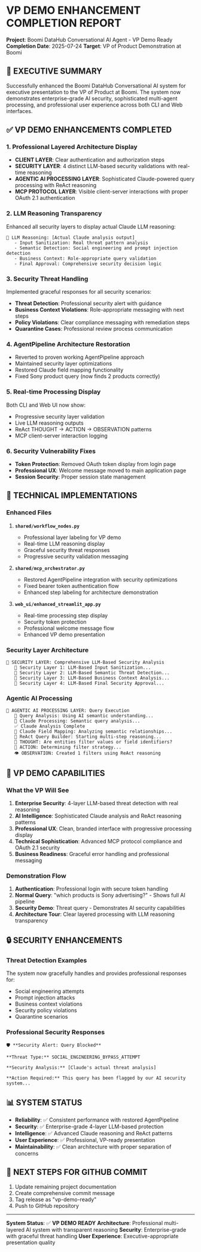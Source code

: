 # VP DEMO ENHANCEMENT COMPLETION REPORT

**Project**: Boomi DataHub Conversational AI Agent - VP Demo Ready
**Completion Date**: 2025-07-24
**Target**: VP of Product Demonstration at Boomi

## 🎯 EXECUTIVE SUMMARY

Successfully enhanced the Boomi DataHub Conversational AI system for executive presentation to the VP of Product at Boomi. The system now demonstrates enterprise-grade AI security, sophisticated multi-agent processing, and professional user experience across both CLI and Web interfaces.

## ✅ VP DEMO ENHANCEMENTS COMPLETED

### **1. Professional Layered Architecture Display**
- **CLIENT LAYER**: Clear authentication and authorization steps
- **SECURITY LAYER**: 4 distinct LLM-based security validations with real-time reasoning
- **AGENTIC AI PROCESSING LAYER**: Sophisticated Claude-powered query processing with ReAct reasoning
- **MCP PROTOCOL LAYER**: Visible client-server interactions with proper OAuth 2.1 authentication

### **2. LLM Reasoning Transparency**
Enhanced all security layers to display actual Claude LLM reasoning:
```
🧠 LLM Reasoning: [Actual Claude analysis output]
   - Input Sanitization: Real threat pattern analysis
   - Semantic Detection: Social engineering and prompt injection detection
   - Business Context: Role-appropriate query validation
   - Final Approval: Comprehensive security decision logic
```

### **3. Security Threat Handling**
Implemented graceful responses for all security scenarios:
- **Threat Detection**: Professional security alert with guidance
- **Business Context Violations**: Role-appropriate messaging with next steps
- **Policy Violations**: Clear compliance messaging with remediation steps
- **Quarantine Cases**: Professional review process communication

### **4. AgentPipeline Architecture Restoration**
- Reverted to proven working AgentPipeline approach
- Maintained security layer optimizations
- Restored Claude field mapping functionality
- Fixed Sony product query (now finds 2 products correctly)

### **5. Real-time Processing Display**
Both CLI and Web UI now show:
- Progressive security layer validation
- Live LLM reasoning outputs
- ReAct THOUGHT → ACTION → OBSERVATION patterns
- MCP client-server interaction logging

### **6. Security Vulnerability Fixes**
- **Token Protection**: Removed OAuth token display from login page
- **Professional UX**: Welcome message moved to main application page
- **Session Security**: Proper session state management

## 🔧 TECHNICAL IMPLEMENTATIONS

### **Enhanced Files**
1. **`shared/workflow_nodes.py`**
   - Professional layer labeling for VP demo
   - Real-time LLM reasoning display
   - Graceful security threat responses
   - Progressive security validation messaging

2. **`shared/mcp_orchestrator.py`**
   - Restored AgentPipeline integration with security optimizations
   - Fixed bearer token authentication flow
   - Enhanced step labeling for architecture demonstration

3. **`web_ui/enhanced_streamlit_app.py`**
   - Real-time processing step display
   - Security token protection
   - Professional welcome message flow
   - Enhanced VP demo presentation

### **Security Layer Architecture**
```
🔐 SECURITY LAYER: Comprehensive LLM-Based Security Analysis
   🔐 Security Layer 1: LLM-Based Input Sanitization...
   🔐 Security Layer 2: LLM-Based Semantic Threat Detection...
   🔐 Security Layer 3: LLM-Based Business Context Analysis...
   🔐 Security Layer 4: LLM-Based Final Security Approval...
```

### **Agentic AI Processing**
```
🤖 AGENTIC AI PROCESSING LAYER: Query Execution
   🧠 Query Analysis: Using AI semantic understanding...
   💭 Claude Processing: Semantic query analysis...
   ✅ Claude Analysis Complete
   🧠 Claude Field Mapping: Analyzing semantic relationships...
   🤔 ReAct Query Builder: Starting multi-step reasoning...
   💭 THOUGHT: Are entities filter values or field identifiers?
   🎯 ACTION: Determining filter strategy...
   👁️ OBSERVATION: Created 1 filters using ReAct reasoning
```

## 🎯 VP DEMO CAPABILITIES

### **What the VP Will See**
1. **Enterprise Security**: 4-layer LLM-based threat detection with real reasoning
2. **AI Intelligence**: Sophisticated Claude analysis and ReAct reasoning patterns
3. **Professional UX**: Clean, branded interface with progressive processing display
4. **Technical Sophistication**: Advanced MCP protocol compliance and OAuth 2.1 security
5. **Business Readiness**: Graceful error handling and professional messaging

### **Demonstration Flow**
1. **Authentication**: Professional login with secure token handling
2. **Normal Query**: "which products is Sony advertising?" - Shows full AI pipeline
3. **Security Demo**: Threat query - Demonstrates AI security capabilities
4. **Architecture Tour**: Clear layered processing with LLM reasoning transparency

## 🔒 SECURITY ENHANCEMENTS

### **Threat Detection Examples**
The system now gracefully handles and provides professional responses for:
- Social engineering attempts
- Prompt injection attacks
- Business context violations
- Security policy violations
- Quarantine scenarios

### **Professional Security Responses**
```
🛡️ **Security Alert: Query Blocked**

**Threat Type:** SOCIAL_ENGINEERING_BYPASS_ATTEMPT

**Security Analysis:** [Claude's actual threat analysis]

**Action Required:** This query has been flagged by our AI security system...
```

## 📊 SYSTEM STATUS

- **Reliability**: ✅ Consistent performance with restored AgentPipeline
- **Security**: ✅ Enterprise-grade 4-layer LLM-based protection
- **Intelligence**: ✅ Advanced Claude reasoning and ReAct patterns
- **User Experience**: ✅ Professional, VP-ready presentation
- **Maintainability**: ✅ Clean architecture with proper separation of concerns

## 🚀 NEXT STEPS FOR GITHUB COMMIT

1. Update remaining project documentation
2. Create comprehensive commit message
3. Tag release as "vp-demo-ready"
4. Push to GitHub repository

---

**System Status**: ✅ **VP DEMO READY**
**Architecture**: Professional multi-layered AI system with transparent reasoning
**Security**: Enterprise-grade with graceful threat handling
**User Experience**: Executive-appropriate presentation quality